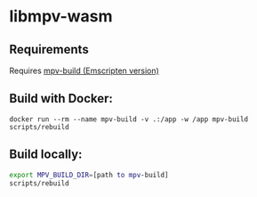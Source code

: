 # libmpv-wasm

## Requirements
Requires [mpv-build (Emscripten version)](https://github.com/brianhvo02/mpv-build)

## Build with Docker:
`docker run --rm --name mpv-build -v .:/app -w /app mpv-build scripts/rebuild`

## Build locally:
```sh
export MPV_BUILD_DIR=[path to mpv-build] 
scripts/rebuild
```
